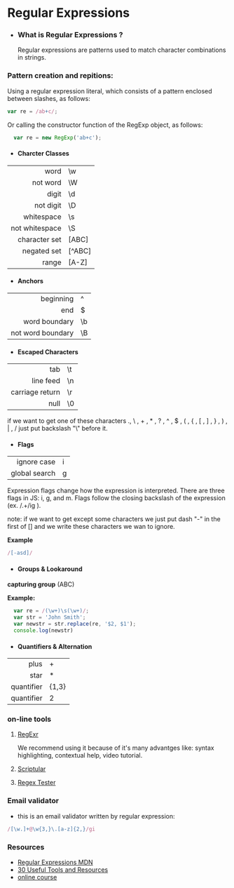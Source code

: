 # Regular Expressions

- ### What is Regular Expressions ?
 
  Regular expressions are patterns used to match character combinations in strings. 

### Pattern creation and repitions:
  Using a regular expression literal, which consists of a pattern enclosed between slashes, as follows:
 ```javascript
var re = /ab+c/;
```

Or calling the constructor function of the RegExp object, as follows:
```javascript
  var re = new RegExp('ab+c');
```
- #### Charcter Classes
|                |         |
|---------------:| --------|
| word           | \w      |
| not word       | \W      |
| digit          | \d      |
| not digit      | \D      |
| whitespace     | \s      |
| not whitespace | \S      |
| character set  | [ABC]   |
| negated set    | [^ABC]  |
| range          | [A-Z]   |

- #### Anchors
|                   |       |
| -----------------:|:------|
| beginning         | ^     |
| end               | $     |
| word boundary     | \b    |
| not word boundary | \B    |

- #### Escaped Characters
|                 |         |
| ---------------:|:--------|
| tab             | \t      |
| line feed       | \n      |
| carriage return | \r      |
| null            | \0      |

if we want to get one of these characters ., \ , + , * , ? , ^ , $ , ( , { , [ , ] , } , ) , | , /
just put backslash "\\" before it.

- #### Flags
|                |       |
|---------------:|:------|
| ignore case    | i     |
| global search  | g     |

Expression flags change how the expression is interpreted. There are three flags in JS: i, g, and m. Flags follow the closing backslash of the expression (ex. /.+/ig ).

note: if we want to get except some characters we just put dash "-" in the first of [] and we write these characters we wan to ignore.

**Example**
```javascript
/[-asd]/
```

- #### Groups & Lookaround
**capturing group** (ABC)

**Example:**
```javascript
  var re = /(\w+)\s(\w+)/;
  var str = 'John Smith';
  var newstr = str.replace(re, '$2, $1');
  console.log(newstr)
```
- #### Quantifiers & Alternation
|           |       |
|----------:|:------|
| plus      | +     |
| star      | *     |
| quantifier| {1,3} |
| quantifier| 2     |

### on-line tools

1. [RegExr](http://regexr.com/)

   We recommend using it because of it's many advantges like: syntax highlighting, contextual help, video tutorial.

2. [Scriptular](http://scriptular.com/)

3. [Regex Tester](http://www.regexpal.com/)


### Email validator
  * this is an email validator written by regular expression:
```javascript
/[\w.]+@\w{3,}\.[a-z]{2,}/gi
```


### Resources
  * [Regular Expressions MDN](https://developer.mozilla.org/en/docs/Web/JavaScript/Guide/Regular_Expressions)  
  * [30 Useful Tools and Resources](http://www.hongkiat.com/blog/regular-expression-tools-resources/)
  * [online course](https://www.youtube.com/watch?v=7DG3kCDx53c&list=PLRqwX-V7Uu6YEypLuls7iidwHMdCM6o2w)
